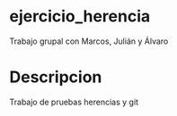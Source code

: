 # ejercicio_herencia
Trabajo grupal con Marcos, Julián y Álvaro
# Descripcion
Trabajo de pruebas herencias y git

